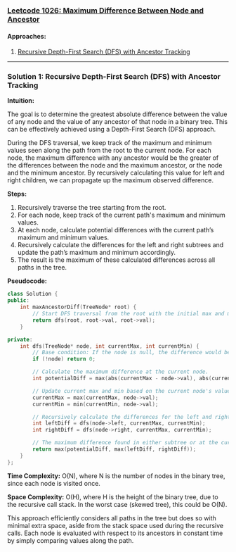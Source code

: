 ### [Leetcode 1026: Maximum Difference Between Node and Ancestor](https://leetcode.com/problems/maximum-difference-between-node-and-ancestor/)

#### Approaches:
1. [Recursive Depth-First Search (DFS) with Ancestor Tracking](#solution-1)

---

### Solution 1: Recursive Depth-First Search (DFS) with Ancestor Tracking

**Intuition:**

The goal is to determine the greatest absolute difference between the value of any node and the value of any ancestor of that node in a binary tree. This can be effectively achieved using a Depth-First Search (DFS) approach. 

During the DFS traversal, we keep track of the maximum and minimum values seen along the path from the root to the current node. For each node, the maximum difference with any ancestor would be the greater of the differences between the node and the maximum ancestor, or the node and the minimum ancestor. By recursively calculating this value for left and right children, we can propagate up the maximum observed difference.

**Steps:**
1. Recursively traverse the tree starting from the root.
2. For each node, keep track of the current path's maximum and minimum values.
3. At each node, calculate potential differences with the current path’s maximum and minimum values.
4. Recursively calculate the differences for the left and right subtrees and update the path’s maximum and minimum accordingly.
5. The result is the maximum of these calculated differences across all paths in the tree.

**Pseudocode:**

```cpp
class Solution {
public:
    int maxAncestorDiff(TreeNode* root) {
        // Start DFS traversal from the root with the initial max and min both set to root's value.
        return dfs(root, root->val, root->val);
    }

private:
    int dfs(TreeNode* node, int currentMax, int currentMin) {
        // Base condition: If the node is null, the difference would be zero.
        if (!node) return 0;

        // Calculate the maximum difference at the current node.
        int potentialDiff = max(abs(currentMax - node->val), abs(currentMin - node->val));

        // Update current max and min based on the current node's value.
        currentMax = max(currentMax, node->val);
        currentMin = min(currentMin, node->val);

        // Recursively calculate the differences for the left and right subtrees.
        int leftDiff = dfs(node->left, currentMax, currentMin);
        int rightDiff = dfs(node->right, currentMax, currentMin);

        // The maximum difference found in either subtree or at the current node.
        return max(potentialDiff, max(leftDiff, rightDiff));
    }
};
```

**Time Complexity:** O(N), where N is the number of nodes in the binary tree, since each node is visited once.

**Space Complexity:** O(H), where H is the height of the binary tree, due to the recursive call stack. In the worst case (skewed tree), this could be O(N).

This approach efficiently considers all paths in the tree but does so with minimal extra space, aside from the stack space used during the recursive calls. Each node is evaluated with respect to its ancestors in constant time by simply comparing values along the path.

